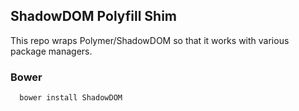 ## ShadowDOM Polyfill Shim

This repo wraps Polymer/ShadowDOM so that it works with various package managers.

### Bower
```
  bower install ShadowDOM
```
